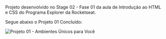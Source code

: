 Projeto desenvolvido no Stage 02 - Fase 01 da aula de Introdução ao HTML e CSS do Programa Explorer da Rocketseat.

Segue abaixo o Projeto 01 Concluído:

![Projeto 01 - Ambientes Únicos para Você](https://user-images.githubusercontent.com/107876889/180867380-21291291-bfdc-466b-9127-8f7b5d06beec.jpg)

